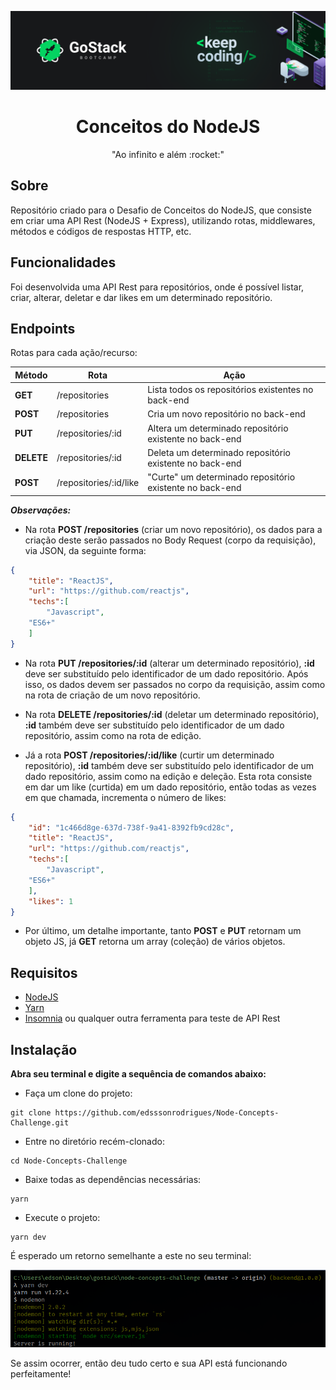 ![Logo GoStack 12](./public_img/banner.png)
<h1 align="center">
 Conceitos do NodeJS
</h1>

<div align="center">
 "Ao infinito e além :rocket:"
</div>

## Sobre

Repositório criado para o Desafio de Conceitos do NodeJS, que consiste em criar uma API Rest (NodeJS + Express), utilizando rotas, middlewares, métodos e códigos de respostas HTTP, etc.

## Funcionalidades

Foi desenvolvida uma API Rest para repositórios, onde é possível listar, criar, alterar, deletar e dar likes em um determinado repositório.

## Endpoints

Rotas para cada ação/recurso:

| Método     | Rota                   | Ação                                                     |
| ------     | ---------------------- | -------------------------------------------------------- |
| **GET**    | /repositories          | Lista todos os repositórios existentes no back-end       |
| **POST**   | /repositories          | Cria um novo repositório no back-end                     |
| **PUT**    | /repositories/:id      | Altera um determinado repositório existente no back-end  |
| **DELETE** | /repositories/:id      | Deleta um determinado repositório existente no back-end  |
| **POST**   | /repositories/:id/like | "Curte" um determinado repositório existente no back-end |

**_Observações:_**
- Na rota **POST /repositories** (criar um novo repositório), os dados para a criação deste serão passados no Body Request (corpo da requisição), via JSON, da seguinte forma:
```json
{
    "title": "ReactJS",
    "url": "https://github.com/reactjs",
    "techs":[
        "Javascript",
	"ES6+"
    ]
}
```
- Na rota **PUT /repositories/:id** (alterar um determinado repositório), **:id** deve ser substituído pelo identificador de um dado repositório. Após isso, os dados devem ser passados no corpo da requisição, assim como na rota de criação de um novo repositório.

- Na rota **DELETE /repositories/:id** (deletar um determinado repositório), **:id** também deve ser substituído pelo identificador de um dado repositório, assim como na rota de edição.

- Já a rota **POST /repositories/:id/like** (curtir um determinado repositório), **:id** também deve ser substituído pelo identificador de um dado repositório, assim como na edição e deleção. Esta rota consiste em dar um like (curtida) em um dado repositório, então todas as vezes em que chamada, incrementa o número de likes:
```json
{
    "id": "1c466d8ge-637d-738f-9a41-8392fb9cd28c",
    "title": "ReactJS",
    "url": "https://github.com/reactjs",
    "techs":[
        "Javascript",
	"ES6+"
    ],
    "likes": 1
}
```

- Por último, um detalhe importante, tanto **POST** e **PUT** retornam um objeto JS, já **GET** retorna um array (coleção) de vários objetos.

## Requisitos

- [NodeJS](https://nodejs.org/en/)
- [Yarn](https://yarnpkg.com/)
- [Insomnia](https://insomnia.rest/download/) ou qualquer outra ferramenta para teste de API Rest

## Instalação

**Abra seu terminal e digite a sequência de comandos abaixo:**

- Faça um clone do projeto:
```
git clone https://github.com/edsssonrodrigues/Node-Concepts-Challenge.git
```

- Entre no diretório recém-clonado:
```
cd Node-Concepts-Challenge
```

- Baixe todas as dependências necessárias:
```
yarn
```

- Execute o projeto:
```
yarn dev
```

É esperado um retorno semelhante a este no seu terminal:

![API em execução](./public_img/api.PNG)



Se assim ocorrer, então deu tudo certo e sua API está funcionando perfeitamente! 
